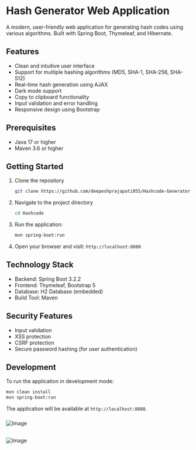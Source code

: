 # Hash Generator Web Application

A modern, user-friendly web application for generating hash codes using various algorithms. Built with Spring Boot, Thymeleaf, and Hibernate.

## Features

- Clean and intuitive user interface
- Support for multiple hashing algorithms (MD5, SHA-1, SHA-256, SHA-512)
- Real-time hash generation using AJAX
- Dark mode support
- Copy to clipboard functionality
- Input validation and error handling
- Responsive design using Bootstrap

## Prerequisites

- Java 17 or higher
- Maven 3.6 or higher

## Getting Started

1. Clone the repository
   ```bash
   git clone https://github.com/deepeshprajapati055/Hashcode-Generator.git
   ```
3. Navigate to the project directory
   ```bash
   cd Hashcode
   ```
5. Run the application:
   ```bash
   mvn spring-boot:run
   ```
6. Open your browser and visit: `http://localhost:8080`

## Technology Stack

- Backend: Spring Boot 3.2.2
- Frontend: Thymeleaf, Bootstrap 5
- Database: H2 Database (embedded)
- Build Tool: Maven

## Security Features

- Input validation
- XSS protection
- CSRF protection
- Secure password hashing (for user authentication)

## Development

To run the application in development mode:

```bash
mvn clean install
mvn spring-boot:run
```

The application will be available at `http://localhost:8080`.
###
![Image](https://github.com/user-attachments/assets/01d8abee-8a63-4bbe-a1c0-3c34bb802faf)
##
![Image](https://github.com/user-attachments/assets/9f6ac985-9bdf-4c52-855c-aead5ce89dea)
